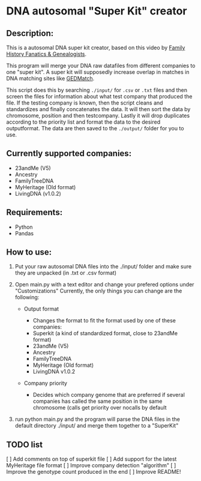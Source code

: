 # DNA autosomal "Super Kit" creator

## Description:
This is a autosomal DNA super kit creator, based on this video by [Family History Fanatics & Genealogists](https://www.youtube.com/watch?v=IJmAHNSODuw).

This program will merge your DNA raw datafiles from different companies to one "super kit".
A super kit will supposedly increase overlap in matches in DNA matching sites like [GEDMatch](https://www.gedmatch.com).

This script does this by searching `./input/` for `.csv` or `.txt` files and then screen the files for information about what test company that produced the file.
If the testing company is known, then the script cleans and standardizes and finally concatenates the data.
It will then sort the data by chromosome, position and then testcompany.
Lastly it will drop duplicates according to the priority list and format the data to the desired outputformat.
The data are then saved to the `./output/` folder for you to use.



## Currently supported companies:
* 23andMe (V5)
* Ancestry
* FamilyTreeDNA
* MyHeritage (Old format)
* LivingDNA (v1.0.2)



## Requirements:
* Python
* Pandas



## How to use:

1. Put your raw autosomal DNA files into the ./input/ folder and make sure they are unpacked (in .txt or .csv format)

2. Open main.py with a text editor and change your prefered options under "Customizations"
Currently, the only things you can change are the following:

    * Output format
        - Changes the format to fit the format used by one of these companies:
        - Superkit (a kind of standardized format, close to 23andMe format)
        - 23andMe (V5)
        - Ancestry
        - FamilyTreeDNA
        - MyHeritage (Old format)
        - LivingDNA v1.0.2

    * Company priority
        - Decides which company genome that are preferred if several companies has called the same position in the same chromosome (calls get priority over nocalls by default

3. run python main.py and the program will parse the DNA files in the default directory ./input/ and merge them together to a "SuperKit"



## TODO list
[ ] Add comments on top of superkit file
[ ] Add support for the latest MyHeritage file format
[ ] Improve company detection "algorithm"
[ ] Improve the genotype count produced in the end
[ ] Improve README!